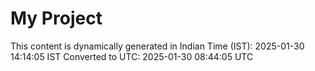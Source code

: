 # My Project

This content is dynamically generated in Indian Time (IST): 2025-01-30 14:14:05 IST
Converted to UTC: 2025-01-30 08:44:05 UTC
